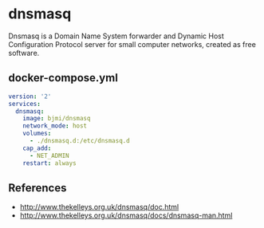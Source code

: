dnsmasq
=======

Dnsmasq is a Domain Name System forwarder and Dynamic Host Configuration
Protocol server for small computer networks, created as free software.

## docker-compose.yml

```yaml
version: '2'
services:
  dnsmasq:
    image: bjmi/dnsmasq
    network_mode: host
    volumes:
      - ./dnsmasq.d:/etc/dnsmasq.d
    cap_add:
      - NET_ADMIN
    restart: always
```

## References
* http://www.thekelleys.org.uk/dnsmasq/doc.html
* http://www.thekelleys.org.uk/dnsmasq/docs/dnsmasq-man.html
